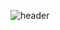 ![header](https://capsule-render.vercel.app/api?type=venom&color=auto&text=GITHS&theme=radical&fontSize=90)

